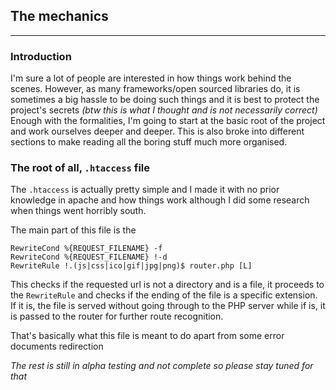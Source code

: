## The mechanics
****
### Introduction
I'm sure a lot of people are interested in how things work behind the scenes. However, as many frameworks/open sourced
libraries do, it is sometimes a big hassle to be doing such things and it is best to protect the project's secrets
_(btw this is what I thought and is not necessarily correct)_ Enough with the formalities, I'm going to start at the basic
root of the project and work ourselves deeper and deeper. This is also broke into different sections to make reading all
the boring stuff much more organised.

### The root of all, `.htaccess` file
The `.htaccess` is actually pretty simple and I made it with no prior knowledge in apache and how things work although I
did some research when things went horribly south. 

The main part of this file is the 
```apacheconf
RewriteCond %{REQUEST_FILENAME} -f
RewriteCond %{REQUEST_FILENAME} !-d
RewriteRule !.(js|css|ico|gif|jpg|png)$ router.php [L]
```

This checks if the requested url is not a directory and is a file, it proceeds to the `RewriteRule` and checks if the 
ending of the file is a specific extension. If it is, the file is served without going through to the PHP server while if
is, it is passed to the router for further route recognition.

That's basically what this file is meant to do apart from some error documents redirection

_The rest is still in alpha testing and not complete so please stay tuned for that_